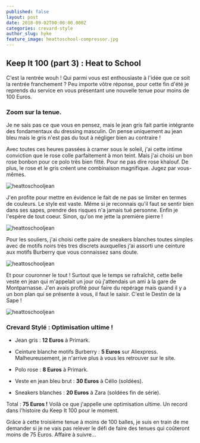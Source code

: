 ```yaml
---
published: false
layout: post
date: 2018-09-02T00:00:00.000Z
categories: crevard-style
author_slug: hyke
feature_image: heattoschool-compressor.jpg
---
```

## Keep It 100 (part 3) : Heat to School


C'est la rentrée wouh ! Qui parmi vous est enthousiaste à l'idée que ce soit la rentrée franchement ? Peu importe vôtre réponse, pour cette fin d'été je reprends du service en vous présentant une nouvelle tenue pour moins de 100 Euros. 

### Zoom sur la tenue.

Je ne sais pas ce que vous en pensez, mais le jean gris fait partie intégrante des fondamentaux du dressing masculin. On pense uniquement au jean bleu mais le gris n'est pas du tout à négliger bien au contraire !

Avec toutes ces heures passées à cramer sous le soleil, j'ai cette intime conviction que le rose colle parfaitement à mon teint. Mais j'ai choisi un bon rose bonbon pour ce polo très bien fitté. Pour ne pas dire rose khalouf. De plus, le rose et le gris créent une combinaison magnifique. Jugez par vous-mêmes. 

![heattoschooljean]({{site.url}}/{{site.baseurl}}img/heattoschooljean.jpg)

J'en profite pour mettre en évidence le fait de ne pas se limiter en termes de couleurs. Le style est vaste. Même si je reconnais qu'il faut se sentir bien dans ses sapes, prendre des risques n'a jamais tué personne. Enfin je l'espère de tout coeur. Sinon, qu'on me jette la première pierre !

![heattoschooljean]({{site.url}}/{{site.baseurl}}img/heattoschooljean.jpg)

Pour les souliers, j'ai choisi cette paire de sneakers blanches toutes simples avec de motifs noirs très tres discrets auxquelles j'ai assorti une ceinture aux motifs Burberry que vous connaissez sans doute.

![heattoschooljean]({{site.url}}/{{site.baseurl}}img/heattoschooljean.jpg)

Et pour couronner le tout ! Surtout que le temps se rafraîchit, cette belle veste en jean qui m'appelait un jour où j'attendais un ami à la gare de Montparnasse. J'en avais profité pour faire du repérage mais quand il y a un bon plan qui se présente à vous, il faut le saisir. C'est le Destin de la Sape !

![heattoschooljean]({{site.url}}/{{site.baseurl}}img/heattoschooljean.jpg)

### Crevard Stylé : Optimisation ultime !

* Jean gris : **12 Euros** à Primark.  

* Ceinture blanche motifs Burberry : **5 Euros** sur Aliexpress. Malheureusement, je n'arrive plus à vous les retrouver sur le site.  

* Polo rose : **8 Euros** à Primark.  

* Veste en jean bleu brut : **30 Euros** à Célio (soldées).  

* Sneakers blanches : **20 Euros** à Zara (soldées fin de série).  

Total : **75 Euros !** Voilà ce que j'appelle une optimisation ultime. Un record dans l'histoire du Keep It 100 pour le moment.  

Grâce à cette troisième tenue à moins de 100 balles, je suis en train de me demander si je ne vais pas relever le défi de faire des tenues qui coûteront moins de 75 Euros. Affaire à suivre...
